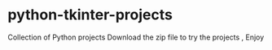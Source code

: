 # python-tkinter-projects
Collection of Python projects
Download the zip file to try the projects , Enjoy
